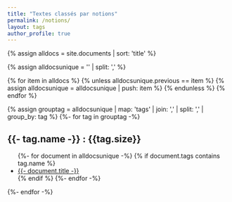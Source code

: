 ```yaml
---
title: "Textes classés par notions"
permalink: /notions/
layout: tags
author_profile: true
---
```


{% assign alldocs = site.documents | sort: 'title' %}	

{% assign alldocsunique = '' | split: ',' %}

{% for item in alldocs %}
	{% unless alldocsunique.previous == item  %}
        {% assign alldocsunique = alldocsunique | push: item %}
    {% endunless %}
{% endfor %}

{% assign grouptag =  alldocsunique | map: 'tags' | join: ','  | split: ','  | group_by: tag %}
{%- for tag in grouptag -%}
<h2>{{- tag.name -}} : {{tag.size}}</h2>
<ul>
	{%- for document in alldocsunique -%}
    	{% if document.tags contains tag.name %}
        	 <li><a href="https://eyssette.github.io/dossiers{{- document.url -}}">{{- document.title -}}</a></li>
		 {% endif %}
    {%- endfor -%}
</ul>
{%- endfor -%}